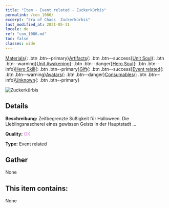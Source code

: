 ```yaml
---
title: "Item - Event related - Zuckerkürbis"
permalink: /con_1086/
excerpt: "Era of Chaos  Zuckerkürbis"
last_modified_at: 2021-05-11
locale: de
ref: "con_1086.md"
toc: false
classes: wide
---
```

 [Materials](/ItemsDE/){: .btn .btn--primary}[Artifacts](/ItemsDE/Artifacts/){: .btn .btn--success}[Unit Soul](/ItemsDE/UnitSoul/){: .btn .btn--warning}[Unit Awakening](/ItemsDE/UnitAwakening/){: .btn .btn--danger}[Hero Soul](/ItemsDE/HeroSoul/){: .btn .btn--info}[Hero Skill](/ItemsDE/HeroSkill/){: .btn .btn--primary}[Gift](/ItemsDE/Gift/){: .btn .btn--success}[Event related](/ItemsDE/Events/){: .btn .btn--warning}[Avatars](/ItemsDE/Avatars/){: .btn .btn--danger}[Consumables](/ItemsDE/Consumables/){: .btn .btn--info}[Unknown](/ItemsDE/Unknown/){: .btn .btn--primary}

 ![Zuckerkürbis](/images/t/i_690012.png)

## Details
 **Beschreibung:** Zeitbegrenzte Süßigkeit für Halloween. Die Lieblingsnascherei eines gewissen Geists in der Hauptstadt ...

 **Quality:** <span style="color: #DA70D6">OK</span>

 **Type:** Event related

## Gather

  None

## This item contains:

  None

